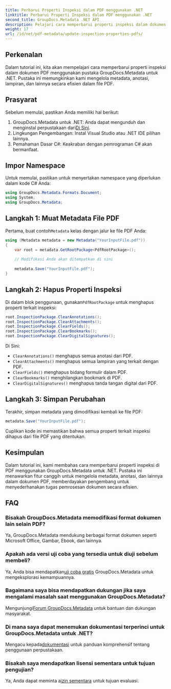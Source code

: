 ```yaml
---
title: Perbarui Properti Inspeksi dalam PDF menggunakan .NET
linktitle: Perbarui Properti Inspeksi dalam PDF menggunakan .NET
second_title: GroupDocs.Metadata .NET API
description: Pelajari cara memperbarui properti inspeksi dalam dokumen PDF menggunakan GroupDocs.Metadata untuk .NET. Kelola metadata dan anotasi secara efisien dengan C#.
weight: 17
url: /id/net/pdf-metadata/update-inspection-properties-pdfs/
---
```

## Perkenalan
Dalam tutorial ini, kita akan mempelajari cara memperbarui properti inspeksi dalam dokumen PDF menggunakan pustaka GroupDocs.Metadata untuk .NET. Pustaka ini memungkinkan kami mengelola metadata, anotasi, lampiran, dan lainnya secara efisien dalam file PDF.
## Prasyarat
Sebelum memulai, pastikan Anda memiliki hal berikut:
1.  GroupDocs.Metadata untuk .NET: Anda dapat mengunduh dan menginstal perpustakaan dari[Di Sini](https://releases.groupdocs.com/metadata/net/).
2. Lingkungan Pengembangan: Instal Visual Studio atau .NET IDE pilihan lainnya.
3. Pemahaman Dasar C#: Keakraban dengan pemrograman C# akan bermanfaat.

## Impor Namespace
Untuk memulai, pastikan untuk menyertakan namespace yang diperlukan dalam kode C# Anda:
```csharp
using GroupDocs.Metadata.Formats.Document;
using System;
using GroupDocs.Metadata;
```
## Langkah 1: Muat Metadata File PDF
 Pertama, buat contoh`Metadata` kelas dengan jalur ke file PDF Anda:
```csharp
using (Metadata metadata = new Metadata("YourInputFile.pdf"))
{
    var root = metadata.GetRootPackage<PdfRootPackage>();
    
    // Modifikasi Anda akan ditempatkan di sini
    
    metadata.Save("YourInputFile.pdf");
}
```
## Langkah 2: Hapus Properti Inspeksi
 Di dalam blok penggunaan, gunakan`PdfRootPackage` untuk menghapus properti terkait inspeksi:
```csharp
root.InspectionPackage.ClearAnnotations();
root.InspectionPackage.ClearAttachments();
root.InspectionPackage.ClearFields();
root.InspectionPackage.ClearBookmarks();
root.InspectionPackage.ClearDigitalSignatures();
```
Di Sini:
- `ClearAnnotations()` menghapus semua anotasi dari PDF.
- `ClearAttachments()` menghapus semua lampiran yang terkait dengan PDF.
- `ClearFields()` menghapus bidang formulir dalam PDF.
- `ClearBookmarks()` menghilangkan bookmark di PDF.
- `ClearDigitalSignatures()` menghapus tanda tangan digital dari PDF.
## Langkah 3: Simpan Perubahan
Terakhir, simpan metadata yang dimodifikasi kembali ke file PDF:
```csharp
metadata.Save("YourInputFile.pdf");
```
Cuplikan kode ini memastikan bahwa semua properti terkait inspeksi dihapus dari file PDF yang ditentukan.

## Kesimpulan
Dalam tutorial ini, kami membahas cara memperbarui properti inspeksi di PDF menggunakan GroupDocs.Metadata untuk .NET. Pustaka ini menawarkan fitur canggih untuk mengelola metadata, anotasi, dan lainnya dalam dokumen PDF, memberdayakan pengembang untuk menyederhanakan tugas pemrosesan dokumen secara efisien.

## FAQ
### Bisakah GroupDocs.Metadata memodifikasi format dokumen lain selain PDF?
Ya, GroupDocs.Metadata mendukung berbagai format dokumen seperti Microsoft Office, Gambar, Ebook, dan lainnya.
### Apakah ada versi uji coba yang tersedia untuk diuji sebelum membeli?
 Ya, Anda bisa mendapatkan[uji coba gratis](https://releases.groupdocs.com/) GroupDocs.Metadata untuk mengeksplorasi kemampuannya.
### Bagaimana saya bisa mendapatkan dukungan jika saya mengalami masalah saat menggunakan GroupDocs.Metadata?
 Mengunjungi[Forum GroupDocs.Metadata](https://forum.groupdocs.com/c/metadata/14) untuk bantuan dan dukungan masyarakat.
### Di mana saya dapat menemukan dokumentasi terperinci untuk GroupDocs.Metadata untuk .NET?
 Mengacu kepada[dokumentasi](https://tutorials.groupdocs.com/metadata/net/) untuk panduan komprehensif tentang penggunaan perpustakaan.
### Bisakah saya mendapatkan lisensi sementara untuk tujuan pengujian?
 Ya, Anda dapat meminta a[izin sementara](https://purchase.groupdocs.com/temporary-license/) untuk tujuan evaluasi.